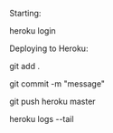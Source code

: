Starting:

heroku login



Deploying to Heroku:

git add .

git commit -m "message"

git push heroku master

heroku logs --tail
